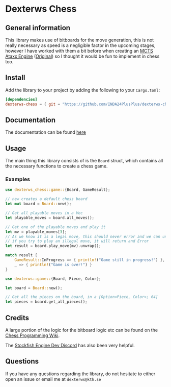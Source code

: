 # Dexterws Chess
## General information
This library makes use of bitboards for the move generation, this is not really necessary as speed is a negligible factor in the upcoming stages, however I have worked with them a bit before when creating an [MCTS Ataxx Engine](https://github.com/BlueKossa/mcts-ataxx) ([Original](https://github.com/crippa1337/GYARB)) so I thought it would be fun to implement in chess too.

## Install
Add the library to your project by adding the following to your `Cargo.toml`:
```toml
[dependencies]
dexterws-chess = { git = "https://github.com/INDA24PlusPlus/dexterws-chess.git" }
```

## Documentation
The documentation can be found [here](https://chess.trattkatt.se/dexterws_chess/index.html)

## Usage
The main thing this library consists of is the `Board` struct, which contains all the necessary functions to create a chess game.

### Examples
```rs
use dexterws_chess::game::{Board, GameResult};

// new creates a default chess board
let mut board = Board::new();

// Get all playable moves in a Vec
let playable_moves = board.all_moves();

// Get one of the playable moves and play it
let mv = playable_moves[3];
// As we know it is a legal move, this should never error and we can unwrap
// if you try to play an illegal move, it will return and Error
let result = board.play_move(mv).unwrap();

match result {
    GameResult::InProgress => { println!("Game still in progress!") },
    _ => { println!("Game is over!") }
}
```

```rs
use dexterws::game::{Board, Piece, Color};

let board = Board::new();

// Get all the pieces on the board, in a [Option<Piece, Color>; 64]
let pieces = board.get_all_pieces();
```

## Credits
A large portion of the logic for the bitboard logic etc can be found on the [Chess Programming Wiki](https://www.chessprogramming.org/Main_Page).

The [Stockfish Engine Dev Discord](https://discord.com/invite/GWDRS3kU6R) has also been very helpful.

## Questions
If you have any questions regarding the library, do not hesitate to either open an issue or email me at `dexterws@kth.se`